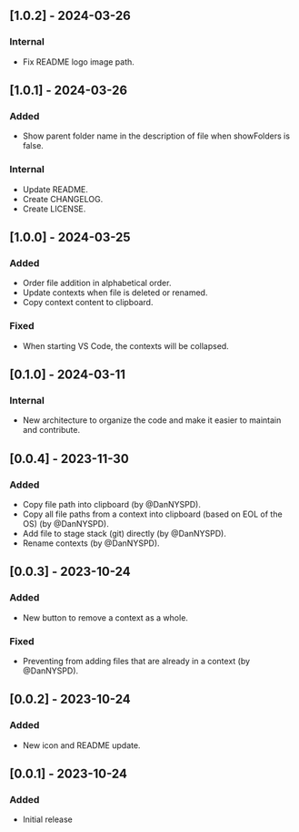## [1.0.2] - 2024-03-26
### Internal
- Fix README logo image path.


## [1.0.1] - 2024-03-26
### Added
- Show parent folder name in the description of file when showFolders is false.

### Internal
- Update README.
- Create CHANGELOG.
- Create LICENSE.

## [1.0.0] - 2024-03-25
### Added
- Order file addition in alphabetical order.
- Update contexts when file is deleted or renamed.
- Copy context content to clipboard.

### Fixed
- When starting VS Code, the contexts will be collapsed.

## [0.1.0] - 2024-03-11
### Internal
- New architecture to organize the code and make it easier to maintain and contribute.

## [0.0.4] - 2023-11-30
### Added
- Copy file path into clipboard (by @DanNYSPD).
- Copy all file paths from a context into clipboard (based on EOL of the OS) (by @DanNYSPD).
- Add file to stage stack (git) directly (by @DanNYSPD).
- Rename contexts (by @DanNYSPD).


## [0.0.3] - 2023-10-24
### Added
- New button to remove a context as a whole.

### Fixed
- Preventing from adding files that are already in a context (by @DanNYSPD).


## [0.0.2] - 2023-10-24
### Added
- New icon and README update.


## [0.0.1] - 2023-10-24
### Added
- Initial release
